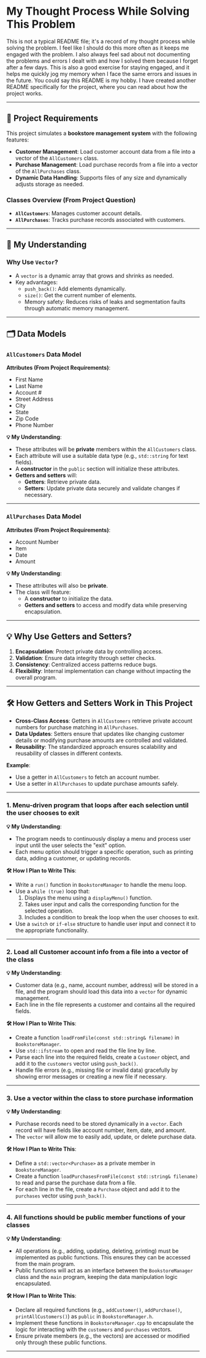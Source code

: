 # My Thought Process While Solving This Problem

This is not a typical README file; it's a record of my thought process while solving the problem. I feel like I should do this more often as it keeps me engaged with the problem. I also always feel sad about not documenting the problems and errors I dealt with and how I solved them because I forget after a few days. This is also a good exercise for staying engaged, and it helps me quickly jog my memory when I face the same errors and issues in the future. You could say this README is my hobby. I have created another README specifically for the project, where you can read about how the project works.

---

## 📜 Project Requirements

This project simulates a **bookstore management system** with the following features:

- **Customer Management**: Load customer account data from a file into a vector of the `AllCustomers` class.
- **Purchase Management**: Load purchase records from a file into a vector of the `AllPurchases` class.
- **Dynamic Data Handling**: Supports files of any size and dynamically adjusts storage as needed.

### Classes Overview (From Project Question)
- **`AllCustomers`**: Manages customer account details.
- **`AllPurchases`**: Tracks purchase records associated with customers.

---

## 🧠 My Understanding

### Why Use `Vector`?
- A `vector` is a dynamic array that grows and shrinks as needed.
- Key advantages:
  - `push_back()`: Add elements dynamically.
  - `size()`: Get the current number of elements.
  - Memory safety: Reduces risks of leaks and segmentation faults through automatic memory management.

---

## 🗂️ Data Models

### `AllCustomers` Data Model
**Attributes (From Project Requirements)**:
- First Name
- Last Name
- Account #
- Street Address
- City
- State
- Zip Code
- Phone Number

**💡 My Understanding**:
- These attributes will be **private** members within the `AllCustomers` class.
- Each attribute will use a suitable data type (e.g., `std::string` for text fields).
- A **constructor** in the `public` section will initialize these attributes.
- **Getters and setters** will:
  - **Getters**: Retrieve private data.
  - **Setters**: Update private data securely and validate changes if necessary.

---

### `AllPurchases` Data Model
**Attributes (From Project Requirements)**:
- Account Number
- Item
- Date
- Amount

**💡 My Understanding**:
- These attributes will also be **private**.
- The class will feature:
  - A **constructor** to initialize the data.
  - **Getters and setters** to access and modify data while preserving encapsulation.

---

## 💡 Why Use Getters and Setters?

1. **Encapsulation**: Protect private data by controlling access.
2. **Validation**: Ensure data integrity through setter checks.
3. **Consistency**: Centralized access patterns reduce bugs.
4. **Flexibility**: Internal implementation can change without impacting the overall program.

---

## 🛠️ How Getters and Setters Work in This Project

- **Cross-Class Access**: Getters in `AllCustomers` retrieve private account numbers for purchase matching in `AllPurchases`.
- **Data Updates**: Setters ensure that updates like changing customer details or modifying purchase amounts are controlled and validated.
- **Reusability**: The standardized approach ensures scalability and reusability of classes in different contexts.

**Example**:
- Use a getter in `AllCustomers` to fetch an account number.
- Use a setter in `AllPurchases` to update purchase amounts safely.

---

### **1. Menu-driven program that loops after each selection until the user chooses to exit**
**💡 My Understanding**:
- The program needs to continuously display a menu and process user input until the user selects the "exit" option.
- Each menu option should trigger a specific operation, such as printing data, adding a customer, or updating records.

**🛠️ How I Plan to Write This**:
- Write a `run()` function in `BookstoreManager` to handle the menu loop.
- Use a `while (true)` loop that:
  1. Displays the menu using a `displayMenu()` function.
  2. Takes user input and calls the corresponding function for the selected operation.
  3. Includes a condition to break the loop when the user chooses to exit.
- Use a `switch` or `if-else` structure to handle user input and connect it to the appropriate functionality.

---

### **2. Load all Customer account info from a file into a vector of the class**
**💡 My Understanding**:
- Customer data (e.g., name, account number, address) will be stored in a file, and the program should load this data into a `vector` for dynamic management.
- Each line in the file represents a customer and contains all the required fields.

**🛠️ How I Plan to Write This**:
- Create a function `loadFromFile(const std::string& filename)` in `BookstoreManager`.
- Use `std::ifstream` to open and read the file line by line.
- Parse each line into the required fields, create a `Customer` object, and add it to the `customers` vector using `push_back()`.
- Handle file errors (e.g., missing file or invalid data) gracefully by showing error messages or creating a new file if necessary.

---

### **3. Use a vector within the class to store purchase information**
**💡 My Understanding**:
- Purchase records need to be stored dynamically in a `vector`. Each record will have fields like account number, item, date, and amount.
- The `vector` will allow me to easily add, update, or delete purchase data.

**🛠️ How I Plan to Write This**:
- Define a `std::vector<Purchase>` as a private member in `BookstoreManager`.
- Create a function `loadPurchasesFromFile(const std::string& filename)` to read and parse the purchase data from a file.
- For each line in the file, create a `Purchase` object and add it to the `purchases` vector using `push_back()`.

---

### **4. All functions should be public member functions of your classes**
**💡 My Understanding**:
- All operations (e.g., adding, updating, deleting, printing) must be implemented as public functions. This ensures they can be accessed from the main program.
- Public functions will act as an interface between the `BookstoreManager` class and the `main` program, keeping the data manipulation logic encapsulated.

**🛠️ How I Plan to Write This**:
- Declare all required functions (e.g., `addCustomer()`, `addPurchase()`, `printAllCustomers()`) as `public` in `BookstoreManager.h`.
- Implement these functions in `BookstoreManager.cpp` to encapsulate the logic for interacting with the `customers` and `purchases` vectors.
- Ensure private members (e.g., the vectors) are accessed or modified only through these public functions.

---
